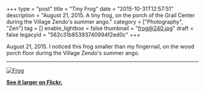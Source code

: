 +++
type = "post"
title = "Tiny Frog"
date = "2015-10-31T12:57:51"
description = "August 21, 2015. A tiny frog, on the porch of the Grail Center during the Village Zendo's summer ango."
category = ["Photography", "Zen"]
tag = []
enable_lightbox = false
thumbnail = "frog@240.jpg"
draft = false
legacyid = "562c31b85393740994f2ed0c"
+++

<p>August 21, 2015. I noticed this frog smaller than my fingernail, on the wood porch floor during the Village Zendo's summer ango.</p>
<hr />
<p><a href="https://www.flickr.com/photos/emptysquare/22449389015/in/album-72157657863640133/"><img style="display:block; margin-left:auto; margin-right:auto;" src="frog.jpg" alt="Frog" title="Frog" />
</a></p>
<p><a href="https://www.flickr.com/photos/emptysquare/22449389015/in/album-72157657863640133/"><strong>See it larger on Flickr.</strong></a></p>
